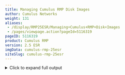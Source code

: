 ```yaml
---
title: Managing Cumulus RMP Disk Images
author: Cumulus Networks
weight: 131
aliases:
 - /display/RMP25ESR/Managing+Cumulus+RMP+Disk+Images
 - /pages/viewpage.action?pageId=5116319
pageID: 5116319
product: Cumulus RMP
version: 2.5 ESR
imgData: cumulus-rmp-25esr
siteSlug: cumulus-rmp-25esr
---
```

<details>

The Cumulus RMP operating system resides on a switch as a *disk image*.
Switches running Cumulus RMP can be configured with multiple disk
images. This section discusses how to manage them.

## Commands</span>

  - cl-img-install

  - cl-img-select

  - cl-img-pkg

## <span id="src-5116319_ManagingCumulusRMPDiskImages-upgrade" class="confluence-anchor-link"></span>Upgrading Cumulus RMP</span>

If you already have Cumulus RMP installed on your switch and you are
upgrading to an X.Y.Z release, like 2.5.7 from an earlier release in the
same major and minor release family **only** (like 2.5.4 to 2.5.7), you
can use `apt-get` to upgrade to the new version. (If are upgrading to a
major (X.0) or minor (X.Y) release, you must do a full image install, as
described in [Installing a New Cumulus RMP
Image](#src-5116319_ManagingCumulusRMPDiskImages-new_image) below.)

To upgrade to a maintenance (X.Y.Z) release using `apt-get`:

1.  Run `apt-get update`.

2.  Run `apt-get dist-upgrade`.

3.  Reboot the switch.

{{%notice warning%}}

While this method doesn't overwrite the target image slot, the disk
image does occupy a lot of disk space used by both Cumulus RMP image
slots.

{{%/notice%}}

## <span id="src-5116319_ManagingCumulusRMPDiskImages-new_image" class="confluence-anchor-link"></span>Installing a New Cumulus RMP Image</span>

Cumulus RMP comes preinstalled on your switch. However there may be
instances where you need to perform a full image installation. Before
you install Cumulus RMP, the switch can be in two different states:

  - The switch [already has Cumulus RMP
    installed](#src-5116319_ManagingCumulusRMPDiskImages-alreadyinstalled)
    on it (see
    [below](#src-5116319_ManagingCumulusRMPDiskImages-alreadyinstalled)).

  - The switch has no image on it (so the switch is only running
    [ONIE](http://www.onie.org/)) or a clean installation is desired. In
    which case, you would install Cumulus RMP in one of the following
    ways:
    
      - Using [USB](#src-5116319_ManagingCumulusRMPDiskImages-usb) (see
        [below](#src-5116319_ManagingCumulusRMPDiskImages-usb)).
    
      - For all other ONIE installation methods, refer to [this
        knowledge base
        article](https://support.cumulusnetworks.com/hc/en-us/articles/203771426-Using-ONIE-to-Install-Cumulus-Linux).

{{%notice tip%}}

[ONIE](http://www.onie.org/) is an open source project, equivalent to
PXE on servers, that allows installation of network operating systems
(NOS) on bare metal switches.

{{%/notice%}}

Unlike Cumulus Linux, there is no license to install on a Cumulus RMP
switch.

### <span id="src-5116319_ManagingCumulusRMPDiskImages-alreadyinstalled" class="confluence-anchor-link"></span>Installing a New Image when Cumulus RMP Is already Installed</span>

Follow these upgrade steps for both major and minor releases, where:

  - A major release upgrade is 2.X.X to 3.X.X (like 2.5.7 to 3.0.0)

  - A minor release upgrade is X.2.X to X.3.X (like 2.5.4 to 2.5.7)

Installing a new image is a six step process:

1.  Installing the new image into the alternate image slot (see
    [below](#src-5116319_ManagingCumulusRMPDiskImages-slots)).

2.  Backing up your configuration files into `/mnt/persist`.

3.  Selecting the alternate slot for next boot (that is, the slot you
    just installed into).

4.  Rebooting the switch.

5.  Copying the files from `/mnt/persist` to the new slot; this happens
    automatically if you follow the instructions below.

6.  Clearing `/mnt/persist` out so subsequent reboots don't load
    `/mnt/persist`.

{{% imgOld 0 %}}

{{%notice warning%}}

Installing a new image overwrites **all files** - including
configuration files - on the target slot. Cumulus Networks strongly
recommends you create a [persistent
configuration](#src-5116319_ManagingCumulusRMPDiskImages-persistent_config)
to back up your important files, like your configurations; see Step 2
below.

{{%/notice%}}

### Step 1: Installing the New Image</span>

Use the `cl-img-install` command to ****install a new image into the
**alternate** image slot.

{{%notice note%}}

You can only install into the alternate slot, as it is not possible to
install into the actively running slot. The system automatically
determines which slot is the alternate slot (slot 2 in this case).

{{%/notice%}}

This example assumes the new image is located in the current directory
(where the user is running the command from):

    cumulus@switch:~$ sudo cl-img-install CumulusRMP-2.5.7-amd64.bin

<summary>Click to expand full output </summary>

    cumulus@switch$ sudo cl-img-install CumulusRMP-2.5.7-amd64.bin
    Defaulting to image slot 2 for install.
    Dumping image info from CumulusRMP-2.5.7-amd64.bin ...
    Verifying image checksum ... OK.
    Preparing image archive ... OK.
    Control File Contents
    =====================
    Description: Cumulus RMP
    OS-Release: 2.5.7-3b46bef-201509041633-build
    Architecture: amd64
    Date: Fri, 04 Sep 2015 17:10:30 -0700
    Installer-Version: 1.2
    Platforms: accton_as5712_54x accton_as6712_32x mlx_sx1400_i73612 dell_s6000_s1220 dell_s4000_c2338 dell_s3000_c2338 cel_redstone_xp cel_smallstone_xp cel_pebble quanta_panther quanta_ly8_rangeley quanta_ly6_rangeley quanta_ly9_rangeley
    Homepage: http://www.cumulusnetworks.com/
    Data Archive Contents
    =====================
    -rw-r--r-- build/Development       131 2015-09-05 00:10:29 file.list
    -rw-r--r-- build/Development        44 2015-09-05 00:10:29 file.list.sha1
    -rw-r--r-- build/Development 140238619 2015-09-05 00:10:29 sysroot-release.tar.gz
    -rw-r--r-- build/Development        44 2015-09-05 00:10:30 sysroot-release.tar.gz.sha1
    -rw-r--r-- build/Development   8094220 2015-09-05 00:10:29 vmlinuz-initrd.tar.xz
    -rw-r--r-- build/Development        44 2015-09-05 00:10:30 vmlinuz-initrd.tar.xz.sha1
    Current image slot setup:
    active => slot 1 (primary): 2.5.7-c4e83ad-201506011818-build
              slot 2 (alt    ): 2.5.4-727a0c6-201504132125-build
    About to update image slot 2 using:
    /home/cumulus/CumulusRMP-2.5.7-amd64.bin
    Are you sure (y/N)? y
    Verifying image checksum ... OK.
    Preparing image archive ... OK.
    Validating sha1 for vmlinuz-initrd.tar.xz... done.
    Validating sha1 for sysroot-release.tar.gz... done.
    Installing OS-Release 2.5.7-3b46bef-201509041633-build into image slot 2 ...
    Info: Copying sysroot into slot 2
    Creating logical volume SYSROOT2 on volume group CUMULUS... done.
    Verifying sysroot copy... OK.
    Copying kernel into CLBOOT partition... done.
    Verifying kernel copy... OK.
    Generating grub.cfg ...
    Found Cumulus RMP image: /boot/cl-vmlinuz-3.2.65-1+deb7u2+cl2.5+5-slot-1
    Found Cumulus RMP image: /boot/cl-vmlinuz-3.2.65-1+deb7u2+cl2.5+5-slot-2
    done
    Success: /home/cumulus/CumulusRMP-2.5.7-amd64.bin loaded into image slot 2.

### <span id="src-5116319_ManagingCumulusRMPDiskImages-persistent_config" class="confluence-anchor-link"></span>Step 2: Backing up Your Configuration Files into /mnt/persist </span>

Any files that have been modified from the factory default should be
backed up to `/mnt/persist`.

#### Recommended Files to Make Persistent</span>

Cumulus Networks recommends you consider making the following files and
directories part of a persistent configuration.

**Network Configuration Files**

| File Name and Location  | Explanation                                                         | Cumulus RMP Documentation                                                                                                                                                                 | Debian Documentation                                                                                                         |
| ----------------------- | ------------------------------------------------------------------- | ----------------------------------------------------------------------------------------------------------------------------------------------------------------------------------------- | ---------------------------------------------------------------------------------------------------------------------------- |
| /etc/network/           | Network configuration files, most notably `/etc/network/interfaces` | [Configuring and Managing Network Interfaces](/version/cumulus-rmp-25esr/Configuring-and-Managing-Network-Interfaces/)                                                                    | [wiki.debian.org/NetworkConfiguration](https://wiki.debian.org/NetworkConfiguration)                                         |
| /etc/resolv.conf        | DNS resolution                                                      | Not unique to Cumulus RMP: [wiki.debian.org/NetworkConfiguration\#The\_resolv.conf\_configuration\_file](https://wiki.debian.org/NetworkConfiguration#The_resolv.conf_configuration_file) | [www.debian.org/doc/manuals/debian-reference/ch05.en.html](https://www.debian.org/doc/manuals/debian-reference/ch05.en.html) |
| /etc/hostname           | Configuration file for the hostname of the switch                   | [Quick Start Guide\#ConfiguringtheHostnameandTimeZone](Quick-Start-Guide.html#src-5116307_QuickStartGuide-ConfiguringtheHostnameandTimeZone)                                              | [wiki.debian.org/HowTo/ChangeHostname](https://wiki.debian.org/HowTo/ChangeHostname)                                         |
| /etc/cumulus/ports.conf | Breakout cable configuration file                                   | [Configuring Switch Port Attributes\#ConfiguringBreakoutPorts](Configuring-Switch-Port-Attributes.html#src-5116358_ConfiguringSwitchPortAttributes-ConfiguringBreakoutPorts)              | N/A; please read the guide on breakout cables                                                                                |

**Additional Commonly Used Files**

| File Name and Location | Explanation                                              | Cumulus RMP Documentation                                                                                                                                               | Debian Documentation                                                                                                         |
| ---------------------- | -------------------------------------------------------- | ----------------------------------------------------------------------------------------------------------------------------------------------------------------------- | ---------------------------------------------------------------------------------------------------------------------------- |
| /etc/motd              | Message of the day                                       | Not unique to Cumulus RMP                                                                                                                                               | [wiki.debian.org/motd\#Wheezy](https://wiki.debian.org/motd#Wheezy)                                                          |
| /etc/passwd            | User account information                                 | Not unique to Cumulus RMP                                                                                                                                               | [www.debian.org/doc/manuals/debian-reference/ch04.en.html](https://www.debian.org/doc/manuals/debian-reference/ch04.en.html) |
| /etc/shadow            | Secure user account information                          | Not unique to Cumulus RMP                                                                                                                                               | [www.debian.org/doc/manuals/debian-reference/ch04.en.html](https://www.debian.org/doc/manuals/debian-reference/ch04.en.html) |
| /etc/lldpd.conf        | Link Layer Discover Protocol (LLDP) daemon configuration | [Link Layer Discovery Protocol](/version/cumulus-rmp-25esr/Layer-1-and-Layer-2-Features/Link-Layer-Discovery-Protocol)                                                  | [packages.debian.org/wheezy/lldpd](https://packages.debian.org/wheezy/lldpd)                                                 |
| /etc/lldpd.d/          | Configuration directory for `lldpd`                      | [Link Layer Discovery Protocol](/version/cumulus-rmp-25esr/Layer-1-and-Layer-2-Features/Link-Layer-Discovery-Protocol)                                                  | [packages.debian.org/wheezy/lldpd](https://packages.debian.org/wheezy/lldpd)                                                 |
| /etc/nsswitch.conf     | Name Service Switch (NSS) configuration file             | [LDAP Authentication and Authorization](/version/cumulus-rmp-25esr/System-Management/Authentication-Authorization-and-Accounting/LDAP-Authentication-and-Authorization) | [wiki.debian.org/LDAP/NSS](https://wiki.debian.org/LDAP/NSS)                                                                 |
| /etc/ssh/              | SSH configuration files                                  | [SSH for Remote Access](/version/cumulus-rmp-25esr/System-Management/Authentication-Authorization-and-Accounting/SSH-for-Remote-Access)                                 | [wiki.debian.org/SSH](https://wiki.debian.org/SSH)                                                                           |
| /etc/ldap/ldap.conf    | Lightweight Directory Access Protocol configuration file | [LDAP Authentication and Authorization](/version/cumulus-rmp-25esr/System-Management/Authentication-Authorization-and-Accounting/LDAP-Authentication-and-Authorization) | [www.debian.org/doc/manuals/debian-reference/ch04.en.html](https://www.debian.org/doc/manuals/debian-reference/ch04.en.html) |

  - If you are using the root user account, consider including `/root/`.

  - If you have custom user accounts, consider including
    `/home/<username>/`.

#### Simple Bash Script Example</span>

<summary>Example Bash script to automate /mnt/persist backup; click to
expand... </summary>

The following script is a Bash script that can help grab all the above
files and push them to `/mnt/persist` automatically.

    #!/bin/bash
    #network configuration files
    cp -r --parents /etc/network/ /mnt/persist/
    cp --parents /etc/resolv.conf /mnt/persist/
    if [ -f /etc/quagga/Quagga.conf ]; then cp --parents /etc/quagga/Quagga.conf /mnt/persist; fi
    cp --parents /etc/quagga/daemons /mnt/persist
    cp --parents /etc/hostname /mnt/persist
    cp --parents /etc/cumulus/ports.conf /mnt/persist
     
    #commonly used filed
    cp --parents /etc/motd /mnt/persist/
    cp --parents /etc/passwd /mnt/persist/
    cp --parents /etc/shadow /mnt/persist/
    if [ -f /etc/lldpd.conf ]; then cp --parents /etc/lldpd.conf /mnt/persist/; fi
    cp -r --parents /etc/lldpd.d/* /mnt/persist/
    cp --parents /etc/nsswitch.conf /mnt/persist
    cp -a --parents /etc/ssh/ /mnt/persist/
    if [ -f /etc/ldap.conf ]; then cp --parents /etc/ldap.conf /mnt/persist; fi

To run the script copy the above into a `.sh` file (for example, `sudo
nano backup.sh`).

    cumulus@switch$ bash backup.sh

To check if the script worked use the Linux `tree` command:

    cumulus@switch$ tree /mnt/persist
    /mnt/persist
    `-- etc
        |-- cumulus
        |   `-- ports.conf
        |-- hostname
        |-- lldpd.d
        |   `-- README.conf
        |-- motd
        |-- network
        |   |-- if-down.d
        |   |-- if-post-down.d
        |   |-- if-post-up.d
        |   |-- if-pre-down.d
        |   |-- if-pre-up.d
        |   |   `-- ethtool
        |   |-- if-up.d
        |   |   |-- ethtool
        |   |   |-- mountnfs
        |   |   `-- openssh-server
        |   |-- ifupdown2
        |   |   `-- ifupdown2.conf
        |   |-- interfaces
        |   |-- interfaces.d
        |   `-- run -> /run/network
        |-- nsswitch.conf
        |-- passwd
        |-- quagga
        |   |-- Quagga.conf
        |   `-- daemons
        |-- resolv.conf
        |-- shadow
        `-- ssh
            |-- moduli
            |-- ssh_config
            |-- ssh_host_dsa_key
            |-- ssh_host_dsa_key.pub
            |-- ssh_host_ecdsa_key
            |-- ssh_host_ecdsa_key.pub
            |-- ssh_host_rsa_key
            |-- ssh_host_rsa_key.pub
            `-- sshd_config

### Step 3: Selecting the Alternate Slot for Next Boot</span>

To select the slot you just installed into, either use `cl-img-select
-s` to switch the primary slot to the alternate slot, or use
`cl-img-select` with the number of the slot you want directly (for
example, `cl-img-select 2`).

    cumulus@switch$ sudo cl-img-select -s
    Success: Primary image slot set to 2.
    active => slot 1 (alt    ): 2.5.7-c4e83ad-201506011818-build
              slot 2 (primary): 2.5.6-3b46bef-201509041633-build
    Reboot required to take effect.

### Step 4: Rebooting the Switch</span>

Reboot the switch to boot into the new primary slot.

    cumulus@switch$ reboot

### Step 5: Copying the Files from /mnt/persist to the New Slot </span>

Files in `/mnt/persist` automatically are rolled into the primary image
slot when the switch boots. For example, in this scenario everything in
`/mnt/persist` gets automatically copied into slot 2 when the reboot is
performed in step 4 above. The files in `/mnt/persist` keep their
relative path after the reboot. For example, if there was a
`/mnt/persist/etc/network/interfaces`, it would be copied into
`/etc/network/interfaces`.

Use the tree command to look at the folder structure of `/mnt/`.

    cumulus@switch$ tree /mnt/
    /mnt
    `-- persist
        `-- etc
            `-- network
                `-- interfaces

So in this case `/mnt/persist/etc/network/interfaces` overrides the
primary slot's `/etc/network/interfaces` on boot.

### Step 6: Clearing /mnt/persist </span>

If `/mnt/persist` is not cleared out, everything in `/mnt/persist` will
overwrite any relative files in the primary slot whenever the switch
boots. This can be a problem is a user modifies some files but forgets
to also make the changes to `/mnt/persist`. It is best practice to clear
out `/mnt/persist` so that any subsequent users can make changes and not
have them overwritten the next time the switch boots.

    cumulus@switch$ sudo rm -r /mnt/persist/*
    cumulus@switch$ ls /mnt/persist/
    cumulus@switch$

{{%notice warning%}}

This is an extra reminder to clear out `/mnt/persist`. A future reboot
will cause **everything** in `/mnt/persist` to overwrite the current
primary slot.

{{%/notice%}}

### <span id="src-5116319_ManagingCumulusRMPDiskImages-usb" class="confluence-anchor-link"></span>Full Installation of Cumulus RMP Using ONIE over USB</span>

Follow the steps below to conduct a full installation of Cumulus RMP.
This wipes out all pre-existing configuration files that may be present
on the switch.

{{%notice note%}}

Make sure to back up any important configuration files that you may need
to restore the configuration of your switch after the installation
finishes.

{{%/notice%}}

#### Preparing for USB Installation</span>

1.  Download the appropriate Cumulus RMP image for your x86 platform
    from the [Cumulus Downloads
    page](http://cumulusnetworks.com/downloads/).

2.  Prepare your flash drive by formatting in one of the supported
    formats: FAT32, vFAT or EXT2.
    
    <summary>Optional: Preparing a USB Drive inside Cumulus Linux
    </summary>
    
    <table>
    <colgroup>
    <col style="width: 100%" />
    </colgroup>
    <tbody>
    <tr class="odd">
    <td><p>{{%notice warning%}}</p>
    <p>It is possible that you could severely damage your system with the following utilities, so please use caution when performing the actions below!</p>
    <p>{{%/notice%}}</p>
    <ol>
    <li><p>Insert your flash drive into the USB port on the switch running Cumulus RMP and log in to the switch.</p></li>
    <li><p>Determine and note which device your flash drive can be found at using output from <code>cat /proc/partitions</code> and <code>sudo fdisk -l [device]</code>. For example, <code>sudo fdisk -l /dev/sdb</code>. These instructions assume your USB drive is the <code>/dev/sdb</code> device, which is typical. Make sure to modify the commands below to use the proper device for your USB drive.</p></li>
    <li><p>Create a new partition table on the device:</p>
    <pre><code>sudo parted /dev/sdb mklabel msdos</code></pre></li>
    <li><p>Create a new partition on the device:</p>
    <pre><code>sudo parted /dev/sdb -a optimal mkpart primary 0% 100%</code></pre></li>
    <li><p>Format the partition to your filesystem of choice using ONE of the examples below:</p>
    <pre><code>sudo mkfs.ext2 /dev/sdb1
    sudo mkfs.msdos -F 32 /dev/sdb1
    sudo mkfs.vfat /dev/sdb1</code></pre>
    <p>{{%notice note%}}</p>
    <p>To use <code>mkfs.msdos</code> or <code>mkfs.vfat</code>, you need to install the <code>dosfstools</code> package from the <a href="http://docs.cumulusnetworks.com/display/DOCS/Adding+and+Updating+Packages#AddingandUpdatingPackages-AddingPackagesfromAnotherRepository" class="external-link">Debian software repositories</a> (step 3 here shows you how to add repositories from Debian), as they are not included by default.</p>
    <p>{{%/notice%}}</p></li>
    <li><p>To continue installing Cumulus RMP, mount the USB drive in order to move files to it.</p>
    <pre><code>sudo mkdir /mnt/usb
    sudo mount /dev/sdb1 /mnt/usb</code></pre></li>
    </ol></td>
    </tr>
    </tbody>
    </table>

3.  Copy the image file over to the flash drive and rename the image
    file to `onie-installer_x86-64`.

4.  Insert the USB stick into the switch, then continue with the
    appropriate instructions below for your x86 platform.

5.  Prepare the switch for installation:
    
      - If the switch is offline, connect to the console and power on
        the switch.
    
      - If the switch is already online in Cumulus RMP, connect to the
        console and reboot the switch into the ONIE environment with the
        `sudo cl-img-select -i` command, followed by `sudo reboot`. Then
        skip to step 4 below.
    
      - If the switch is already online in ONIE, use the `reboot`
        command.
    
    {{%notice note%}}
    
    SSH sessions to the switch get dropped after this step. To complete
    the remaining instructions, connect to the console of the switch.
    Cumulus RMP switches display their boot process to the console, so
    you need to monitor the console specifically to complete the next
    step.
    
    {{%/notice%}}

6.  Monitor the console and select the ONIE option from the first GRUB
    screen shown below.
    
    {{% imgOld 1 %}}

7.  Cumulus RMP uses GRUB chainloading to present a second GRUB menu
    specific to the ONIE partition. No action is necessary in this menu
    to select the default option *ONIE: Install OS*.
    
    {{% imgOld 2 %}}

8.  At this point, the USB drive should be automatically recognized and
    mounted. The image file should be located and automatic installation
    of Cumulus RMP should begin. Here is some sample output:
    
        ONIE: OS Install Mode  ...
         
        Version : quanta_common_rangeley-2014.05.05-6919d98-201410171013
        Build  Date: 2014-10-17T10:13+0800
        Info: Mounting kernel filesystems...  done.
        Info: Mounting LABEL=ONIE-BOOT on /mnt/onie-boot  ...
        initializing eth0...
        scsi 6:0:0:0: Direct-Access  SanDisk Cruzer Facet 1.26 PQ: 0 ANSI: 6
        sd 6:0:0:0: [sdb] 31266816 512-byte logical blocks: (16.0 GB/14.9 GiB)
        sd 6:0:0:0: [sdb] Write Protect is off
        sd 6:0:0:0: [sdb] Write cache: disabled, read cache: enabled, doesn't support DPO or FUA
        sd 6:0:0:0: [sdb] Attached SCSI disk
         
        <...snip...>
         
        ONIE:  Executing installer: file://dev/sdb1/onie-installer-x86_64
        Verifying image checksum ... OK.
        Preparing image archive ... OK.
        Dumping image info...
        Control File Contents
        =====================
        Description: Cumulus  Linux
        OS-Release:  2.5.7-3b46bef-201509041633-build
        Architecture: amd64
        Date:  Fri, 04 Sep 2015 17:10:30 -0700
        Installer-Version:  1.2
        Platforms: accton_as5712_54x accton_as6712_32x  mlx_sx1400_i73612 dell_s6000_s1220 dell_s4000_c2338 dell_s3000_c2338  cel_redstone_xp cel_smallstone_xp cel_pebble quanta_panther  quanta_ly8_rangeley quanta_ly6_rangeley quanta_ly9_rangeley  
        Homepage: http://www.cumulusnetworks.com/

9.  After installation completes, the switch automatically reboots into
    the newly installed instance of Cumulus RMP.

<span id="src-5116319_ManagingCumulusRMPDiskImages-slots"></span>

## Understanding Image Slots</span>

Cumulus RMP uses the concept of *image slots* to manage two separate
Cumulus RMP images. The slots are described as follows:

  - **Active image slot**: The currently running image slot.

  - ******Primary image slot**: The image slot that is selected for the
    next boot. Often this is the same as the active image slot.

  - **Alternate image slot**: The inactive image slot, **not** selected
    for the next boot.

{{% imgOld 3 %}}

To identify which slot is active, which slot is the primary, and which
slot is alternate use the `cl-img-select` command:

    cumulus@switch$ sudo cl-img-select
    active => slot 1 (primary): 2.5.7-c4e83ad-201506011818-build
              slot 2 (alt    ): 2.5.4-727a0c6-201504132125-build

The above switch is currently running 2.5.7 as indicated by the
**active**. When the switch is rebooted, it will boot into slot 1, as
indicated by **primary**. The **alternate** slot is running Cumulus RMP
2.5.4 and won't be booted into unless the user selects it.

Each slot is a logical volume in the physical partition, which you can
manage with [LVM](https://wiki.debian.org/LVM). When Cumulus RMP is
installed on an x86 switch, the following entities are created on the
disk:

  - A disk partition using an ext4 file system that contains three
    logical volumes: two logical volumes named *sysroot1* and
    *sysroot2*, and the `/mnt/persist` logical volume. The logical
    volumes represent the Cumulus RMP image slots, so sysroot1 is slot 1
    and sysroot2 is slot 2. `/mnt/persist` is where you store your
    [persistent
    configuration](#src-5116319_ManagingCumulusRMPDiskImages-persistent_config).

  - A boot partition, shared by the logical volumes. Each volume mounts
    this partition as `/boot`.

### Managing Slot Sizes</span>

As space in a slot is used, you may need to increase the size of the
root filesystem by increasing the size of the corresponding logical
volume. This section shows you how to check current utilization and
expand the filesystem as needed.

1.  Check utilization on the root filesystem with the `df` command. In
    the following example, filesystem utilization is 16%:
    
        cumulus@switch$ df -h /
        Filesystem                                              Size  Used Avail Use% Mounted on
        /dev/disk/by-uuid/64650289-cebf-4849-91ae-a34693fce2f1  4.0G  579M  3.2G  16% /
    
    ``` 
     
    ```

2.  To increase available space in the root filesystem, first use the
    `vgs` command to check the available space in the volume group. In
    this example, there is 6.34 Gigabytes of free space available in the
    volume group CUMULUS:
    
        cumulus@switch$ sudo vgs
         VG      #PV #LV #SN Attr   VSize  VFree
         CUMULUS   1   3   0 wz--n- 14.36g 6.34g

3.  Once you confirm the available space, determine the number of the
    currently active slot using `cl-img-select`.
    
        cumulus@switch$ sudo cl-img-select | grep active
        active => slot 1 (primary): 2.5.7-199c587-201501081931-build
    
    `cl-img-select` indicates slot number 1 is active.

4.  Resize the slot with the `lvresize` command. The following example
    increases slot size by 20 percent of total available space. Replace
    the "\#" character in the example with the active slot number from
    the last step.
    
        cumulus@switch$ sudo lvresize -l +20%FREE CUMULUS/SYSROOT#
        Extending logical volume SYSROOT# to 5.27 GiB
        Logical volume SYSROOT# successfully resized
    
    {{%notice note%}}
    
    The use of `+` is very important with the `lvresize` command.
    Issuing `lvresize` without the `+` results in the logical volume
    size being set directly to the specified size, rather than extended.
    
    {{%/notice%}}

5.  Once the slot has been extended, use the `resize2fs` command to
    expand the filesystem to fit the new space in the slot. Again,
    replace the "\#" character in the example with the active slot
    number.
    
        cumulus@switch$ sudo resize2fs /dev/CUMULUS/SYSROOT#
        resize2fs 1.42.5 (29-Jul-2012)
        Filesystem at /dev/CUMULUS/SYSROOT# is mounted on /; on-line resizing required
        old_desc_blocks = 1, new_desc_blocks = 1
        Performing an on-line resize of /dev/CUMULUS/SYSROOT# to 1381376 (4k) blocks.
        The filesystem on /dev/CUMULUS/SYSROOT# is now 1381376 blocks long. 

<span id="src-5116319_ManagingCumulusRMPDiskImages-alt_slot"></span>

## Accessing the Alternate Image Slot</span>

It may be useful to ****access the content of the alternate slot to
retrieve configuration or logs.

{{%notice note%}}

`cl-img-install` fails while the alternate slot is mounted. It is
important to unmount the alternate slot as shown in step 4 below when
done.

{{%/notice%}}

1.  Determine which slot is the alternate with `cl-img-select`.
    
        cumulus@switch$ sudo cl-img-select | grep alt
                slot 2 (alt    ): 2.5.0-199c587-201501081931-build
    
    This output indicates slot 2 is the alternate slot.

2.  Create a mount point for the alternate slot:
    
        cumulus@switch$ sudo mkdir /mnt/alt

3.  Mount the alternate slot to the mount point:
    
        cumulus@switch$ sudo mount /dev/mapper/CUMULUS-SYSROOT# /mnt/alt
    
    Where **\#** is the number of the alternate slot.
    
    The alternate slot is now accessible under `/mnt/alt`.

4.  Unmount the mount point `/mnt/alt` when done.
    
        cumulus@switch$ cd /
        cumulus@switch$ sudo umount /mnt/alt/

## Reprovisioning the System (Restart Installer)</span>

You can reprovision the system, wiping out the contents of both image
slots and `/mnt/persist`.

To initiate the provisioning and installation process, use
`cl-img-select -i`:

    cumulus@switch:~$ sudo cl-img-select -i
    WARNING:
    WARNING: Operating System install requested.
    WARNING: This will wipe out all system data.
    WARNING:
    Are you sure (y/N)? y
    Enabling install at next reboot...done.
    Reboot required to take effect.

{{%notice note%}}

A reboot is required for the reinstall to begin.

{{%/notice%}}

{{%notice tip%}}

If you change your mind, you can cancel a pending reinstall operation by
using `cl-img-select -c`:

    cumulus@switch:~$ sudo cl-img-select -c
    Cancelling pending install at next reboot...done.

{{%/notice%}}

## Uninstalling All Images and Removing the Configuration</span>

To remove all installed images and configurations, returning the switch
to its factory defaults, use `cl-img-select -k`:

    cumulus@switch:~$ sudo cl-img-select -k
    WARNING:
    WARNING: Operating System uninstall requested.
    WARNING: This will wipe out all system data.
    WARNING:
    Are you sure (y/N)? y
    Enabling uninstall at next reboot...done.
    Reboot required to take effect.

{{%notice note%}}

A reboot is required for the uninstall to begin.

{{%/notice%}}

{{%notice tip%}}

If you change your mind you can cancel a pending uninstall operation by
using `cl-img-select -c`:

    cumulus@switch:~$ sudo cl-img-select -c
    Cancelling pending uninstall at next reboot...done.

{{%/notice%}}

## Booting into Rescue Mode</span>

If your system becomes broken is some way, you may be able to correct
things by booting into ONIE rescue mode. In rescue mode, the file
systems are unmounted and you can use various Cumulus RMP utilities to
try and fix the problem.

To reboot the system into the ONIE rescue mode, use `cl-img-select -r`:

    cumulus@switch:~$ sudo cl-img-select -r
    WARNING:
    WARNING: Rescue boot requested.
    WARNING:
    Are you sure (y/N)? y
    Enabling rescue at next reboot...done.
    Reboot required to take effect.

{{%notice note%}}

A reboot is required to boot into rescue mode.

{{%/notice%}}

{{%notice tip%}}

If you change your mind you can cancel a pending rescue boot operation
by using `cl-img-select -c`:

``` 
cumulus@switch:~$ sudo cl-img-select -c
Cancelling pending rescue at next reboot...done.          
```

{{%/notice%}}

## Inspecting Image File Contents</span>

From a running system you can display the contents of a Cumulus RMP
image file using `cl-img-pkg -d`:

    cumulus@switch:~$ sudo cl-img-pkg -d /var/lib/cumulus/installer/onie-installer
    Verifying image checksum ... OK.
    Preparing image archive ... OK.
    Control File Contents
    =====================
    Description: Cumulus RMP
    OS-Release: 2.1.0-0556262-201406101128-NB
    Architecture: amd64
    Date: Tue, 10 Jun 2014 11:44:28 -0700
    Installer-Version: 1.2
    Platforms: im_n29xx_t40n mlx_sx1400_i73612 dell_s6000_s1220
    Homepage: http://www.cumulusnetworks.com/
    
    Data Archive Contents
    =====================
           128 2014-06-10 18:44:26 file.list
            44 2014-06-10 18:44:27 file.list.sha1
     104276331 2014-06-10 18:44:27 sysroot-internal.tar.gz
            44 2014-06-10 18:44:27 sysroot-internal.tar.gz.sha1
       5391348 2014-06-10 18:44:26 vmlinuz-initrd.tar.xz
            44 2014-06-10 18:44:27 vmlinuz-initrd.tar.xz.sha1
    cumulus@switch:~$

You can also extract the image files to the current directory with the
`-e` option:

    cumulus@switch:~$ sudo cl-img-pkg -e /var/lib/cumulus/installer/onie-installer
    Verifying image checksum ... OK.
    Preparing image archive ... OK.
    file.list
    file.list.sha1
    sysroot-internal.tar.gz
    sysroot-internal.tar.gz.sha1
    vmlinuz-initrd.tar.xz
    vmlinuz-initrd.tar.xz.sha1
    Success: Image files extracted OK.
    
    cumulus@switch:~$ sudo ls -l
    total 107120
    -rw-r--r-- 1 1063 3000       128 Jun 10 18:44 file.list
    -rw-r--r-- 1 1063 3000        44 Jun 10 18:44 file.list.sha1
    -rw-r--r-- 1 1063 3000 104276331 Jun 10 18:44 sysroot-internal.tar.gz
    -rw-r--r-- 1 1063 3000        44 Jun 10 18:44 sysroot-internal.tar.gz.sha1
    -rw-r--r-- 1 1063 3000   5391348 Jun 10 18:44 vmlinuz-initrd.tar.xz
    -rw-r--r-- 1 1063 3000        44 Jun 10 18:44 vmlinuz-initrd.tar.xz.sha1 

## Useful Links</span>

  - [Open Network Install Environment (ONIE) Home
    Page](http://opencomputeproject.github.io/onie/)


</details>
